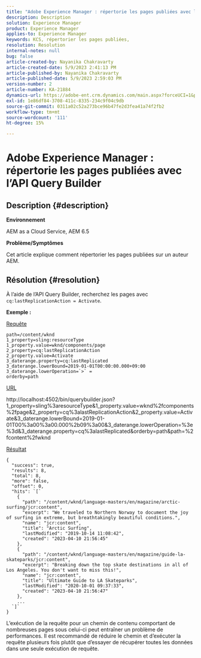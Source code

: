 ```yaml
---
title: "Adobe Experience Manager : répertorie les pages publiées avec l’API Query Builder"
description: Description
solution: Experience Manager
product: Experience Manager
applies-to: Experience Manager
keywords: KCS, répertorier les pages publiées,
resolution: Resolution
internal-notes: null
bug: false
article-created-by: Nayanika Chakravarty
article-created-date: 5/9/2023 2:41:13 PM
article-published-by: Nayanika Chakravarty
article-published-date: 5/9/2023 2:59:03 PM
version-number: 2
article-number: KA-21884
dynamics-url: https://adobe-ent.crm.dynamics.com/main.aspx?forceUCI=1&pagetype=entityrecord&etn=knowledgearticle&id=162b318b-77ee-ed11-8849-6045bd006079
exl-id: 1e86df84-3708-411c-8335-234c9f04c9db
source-git-commit: 0311a02c52a273bce96b47fe2d3fea41a74f2fb2
workflow-type: tm+mt
source-wordcount: '111'
ht-degree: 15%

---
```


# Adobe Experience Manager : répertorie les pages publiées avec l’API Query Builder

## Description {#description}


<b>Environnement</b>

AEM as a Cloud Service, AEM 6.5

<b>Problème/Symptômes</b>

Cet article explique comment répertorier les pages publiées sur un auteur AEM.


## Résolution {#resolution}


À l’aide de l’API Query Builder, recherchez les pages avec `cq:lastReplicationAction = Activate`.

<b>Exemple :</b>

<u>Requête</u>


```
path=/content/wknd
1_property=sling:resourceType
1_property.value=wknd/components/page
2_property=cq:lastReplicationAction
2_property.value=Activate
3_daterange.property=cq:lastReplicated
3_daterange.lowerBound=2019-01-01T00:00:00.000+09:00
3_daterange.lowerOperation=`>` =
orderby=path
```


<u>URL</u>

http://localhost:4502/bin/querybuilder.json?1_property=sling%3aresourceType&amp;1_property.value=wknd%2fcomponents%2fpage&amp;2_property=cq%3alastReplicationAction&amp;2_property.value=Activate&amp;3_daterange.lowerBound=2019-01-01T00%3a00%3a00.000%2b09%3a00&amp;3_daterange.lowerOperation=%3e%3d&amp;3_daterange.property=cq%3alastReplicated&amp;orderby=path&amp;path=%2fcontent%2fwknd

<u>Résultat</u>


```
{
  "success": true,
  "results": 8,
  "total": 8,
  "more": false,
  "offset": 0,
  "hits": `[` 
    {
      "path": "/content/wknd/language-masters/en/magazine/arctic-surfing/jcr:content",
      "excerpt": "We traveled to Northern Norway to document the joy of surfing in extreme, but breathtakingly beautiful conditions.",
      "name": "jcr:content",
      "title": "Arctic Surfing",
      "lastModified": "2019-10-14 11:08:42",
      "created": "2023-04-10 21:56:45"
    },
    {
      "path": "/content/wknd/language-masters/en/magazine/guide-la-skateparks/jcr:content",
      "excerpt": "Breaking down the top skate destinations in all of Los Angeles. You don't want to miss this!",
      "name": "jcr:content",
      "title": "Ultimate Guide to LA Skateparks",
      "lastModified": "2020-10-01 09:37:33",
      "created": "2023-04-10 21:56:47"
    },
    ...
  `]` 
}
```


L’exécution de la requête pour un chemin de contenu comportant de nombreuses pages sous celui-ci peut entraîner un problème de performances. Il est recommandé de réduire le chemin et d’exécuter la requête plusieurs fois plutôt que d’essayer de récupérer toutes les données dans une seule exécution de requête.
